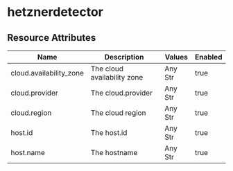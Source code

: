[comment]: <> (Code generated by mdatagen. DO NOT EDIT.)

# hetznerdetector

## Resource Attributes

| Name | Description | Values | Enabled |
| ---- | ----------- | ------ | ------- |
| cloud.availability_zone | The cloud availability zone | Any Str | true |
| cloud.provider | The cloud.provider | Any Str | true |
| cloud.region | The cloud region | Any Str | true |
| host.id | The host.id | Any Str | true |
| host.name | The hostname | Any Str | true |
